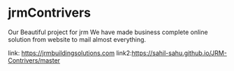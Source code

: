 # jrmContrivers 

Our Beautiful project for jrm
We have made business complete online solution from website to mail almost everything.


link: https://jrmbuildingsolutions.com
link2:https://sahil-sahu.github.io/JRM-Contrivers/master
